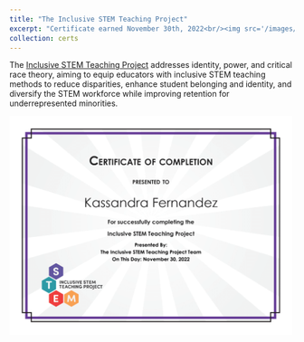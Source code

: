 ```yaml
---
title: "The Inclusive STEM Teaching Project"
excerpt: "Certificate earned November 30th, 2022<br/><img src='/images/InclusiveSTEMTeachingCert.png' width=500>"
collection: certs
---
```


The [Inclusive STEM Teaching Project](https://www.inclusivestemteaching.org/) addresses identity, power, and critical race theory, aiming to equip educators with inclusive STEM teaching methods to reduce disparities, enhance student belonging and identity, and diversify the STEM workforce while improving retention for underrepresented minorities.

<img src='/images/InclusiveSTEMTeachingCert.png' width=500>
